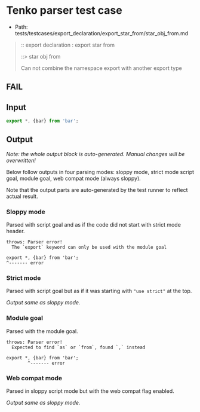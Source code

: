 # Tenko parser test case

- Path: tests/testcases/export_declaration/export_star_from/star_obj_from.md

> :: export declaration : export star from
>
> ::> star obj from
>
> Can not combine the namespace export with another export type

## FAIL

## Input

`````js
export *, {bar} from 'bar';
`````

## Output

_Note: the whole output block is auto-generated. Manual changes will be overwritten!_

Below follow outputs in four parsing modes: sloppy mode, strict mode script goal, module goal, web compat mode (always sloppy).

Note that the output parts are auto-generated by the test runner to reflect actual result.

### Sloppy mode

Parsed with script goal and as if the code did not start with strict mode header.

`````
throws: Parser error!
  The `export` keyword can only be used with the module goal

export *, {bar} from 'bar';
^------- error
`````

### Strict mode

Parsed with script goal but as if it was starting with `"use strict"` at the top.

_Output same as sloppy mode._

### Module goal

Parsed with the module goal.

`````
throws: Parser error!
  Expected to find `as` or `from`, found `,` instead

export *, {bar} from 'bar';
        ^------- error
`````


### Web compat mode

Parsed in sloppy script mode but with the web compat flag enabled.

_Output same as sloppy mode._
